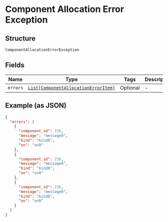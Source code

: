 
# Component Allocation Error Exception

## Structure

`ComponentAllocationErrorException`

## Fields

| Name | Type | Tags | Description |
|  --- | --- | --- | --- |
| `errors` | [`List[ComponentAllocationErrorItem]`](../../doc/models/component-allocation-error-item.md) | Optional | - |

## Example (as JSON)

```json
{
  "errors": [
    {
      "component_id": 236,
      "message": "message0",
      "kind": "kind8",
      "on": "on0"
    },
    {
      "component_id": 236,
      "message": "message0",
      "kind": "kind8",
      "on": "on0"
    },
    {
      "component_id": 236,
      "message": "message0",
      "kind": "kind8",
      "on": "on0"
    }
  ]
}
```

